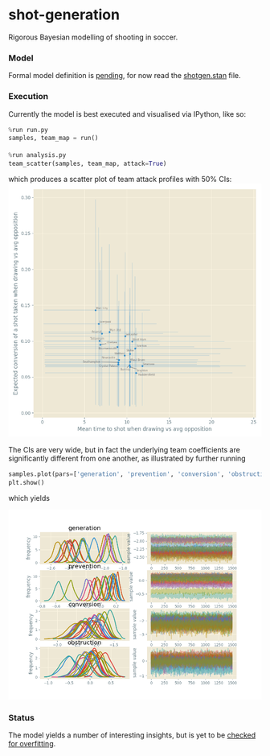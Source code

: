 # shot-generation
Rigorous Bayesian modelling of shooting in soccer.

### Model
Formal model definition is 
[pending](https://github.com/huffyhenry/shot-generation/issues/25), for now
read the [shotgen.stan](shotgen.stan) file.

### Execution
Currently the model is best executed and visualised via IPython, like so:

```python
%run run.py
samples, team_map = run()

%run analysis.py
team_scatter(samples, team_map, attack=True)
```
which produces a scatter plot of team attack profiles with 50% CIs:
![Team characteristics](doc/figures/team_scatter.png)

The CIs are very wide, but in fact the underlying team 
coefficients are significantly different from one another, as illustrated
by further running

```python
samples.plot(pars=['generation', 'prevention', 'conversion', 'obstruction'])
plt.show()
```
which yields

![Samples](doc/figures/fit.png)

### Status
The model yields a number of interesting insights, but is yet to be 
[checked for overfitting](https://github.com/huffyhenry/shot-generation/issues/4). 
